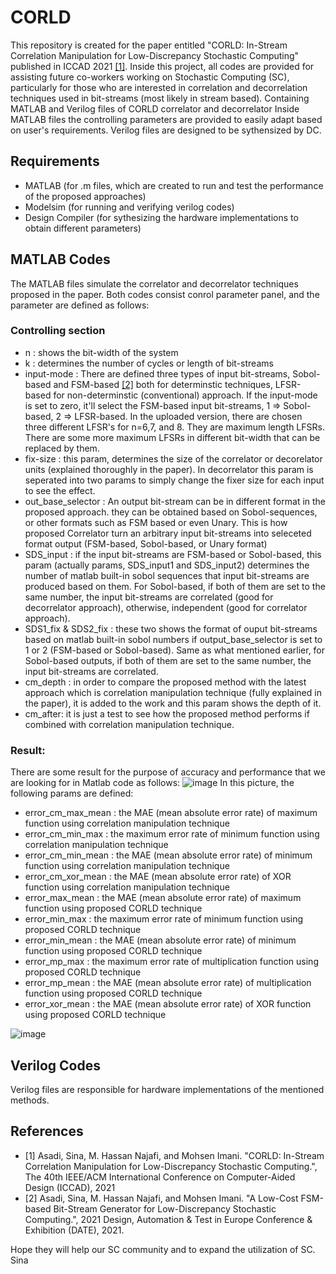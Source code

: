 # CORLD
This repository is created for the paper entitled "CORLD: In-Stream Correlation Manipulation for Low-Discrepancy Stochastic Computing" published in ICCAD 2021 [[1]](#1). Inside this project, all codes are provided for assisting future co-workers working on Stochastic Computing (SC), particularly for those who are interested in correlation and decorrelation techniques used in bit-streams (most likely in stream based). 
Containing MATLAB and Verilog files of CORLD correlator and decorrelator
Inside MATLAB files the controlling parameters are provided to easily adapt based on user's requirements.
Verilog files are designed to be sythensized by DC. 

## Requirements
- MATLAB (for .m files, which are created to run and test the performance of the proposed approaches)
- Modelsim (for running and verifying verilog codes)
- Design Compiler (for sythesizing the hardware implementations to obtain different parameters)

## MATLAB Codes
The MATLAB files simulate the correlator and decorrelator techniques proposed in the paper. 
Both codes consist conrol parameter panel, and the parameter are defined as follows:
### Controlling section
- n : shows the bit-width of the system
- k : determines the number of cycles or length of bit-streams
- input-mode : There are defined three types of input bit-streams, Sobol-based and FSM-based [[2]](#2) both for determinstic techniques, LFSR-based for non-determinstic (conventional) approach.  If the input-mode is set to zero, it'll select the FSM-based input bit-streams, 1 => Sobol-based, 2 => LFSR-based. In the uploaded version, there are chosen three different LFSR's for n=6,7, and 8. They are maximum length LFSRs. There are some more maximum LFSRs in different bit-width that can be replaced by them.
- fix-size : this param, determines the size of the correlator or decorelator units (explained thoroughly in the paper). In decorrelator this param is seperated into two params to simply change the fixer size for each input to see the effect. 
- out_base_selector : An output bit-stream can be in different format in the proposed approach. they can be obtained based on Sobol-sequences, or other formats such as FSM based or even Unary. This is how proposed Correlator turn an arbitrary input bit-streams into seleceted format output (FSM-based, Sobol-based, or Unary format)
- SDS_input : if the input bit-streams are FSM-based or Sobol-based, this param (actually params, SDS_input1 and SDS_input2) determines the number of matlab built-in sobol sequences that input bit-streams are produced based on them. For Sobol-based, if both of them are set to the same number, the input bit-streams are correlated (good for decorrelator approach), otherwise, independent (good for correlator approach).
- SDS1_fix & SDS2_fix : these two shows the format of ouput bit-streams based on matlab built-in sobol numbers if output_base_selector is set to 1 or 2 (FSM-based or Sobol-based). Same as what mentioned earlier, for Sobol-based outputs, if both of them are set to the same number, the input bit-streams are correlated.  
- cm_depth : in order to compare the proposed method with the latest approach which is correlation manipulation technique (fully explained in the paper), it is added to the work and this param shows the depth of it.
- cm_after: it is just a test to see how the proposed method performs if combined with correlation manipulation technique. 

### Result:
There are some result for the purpose of accuracy and performance that we are looking for in Matlab code as follows:
![image](https://user-images.githubusercontent.com/46909403/129071346-7f2e5425-ceee-401c-ba28-6c32519a3738.png)
In this picture, the following params are defined:
- error_cm_max_mean : the MAE (mean absolute error rate) of maximum function using correlation manipulation technique
- error_cm_min_max : the maximum error rate of minimum function using correlation manipulation technique
- error_cm_min_mean : the MAE (mean absolute error rate) of minimum function using correlation manipulation technique
- error_cm_xor_mean : the MAE (mean absolute error rate) of XOR function using correlation manipulation technique
- error_max_mean : the MAE (mean absolute error rate) of maximum function using proposed CORLD technique
- error_min_max : the maximum error rate of minimum function using proposed CORLD technique
- error_min_mean : the MAE (mean absolute error rate) of minimum function using proposed CORLD technique
- error_mp_max : the maximum error rate of multiplication function using proposed CORLD technique
- error_mp_mean : the MAE (mean absolute error rate) of multiplication function using proposed CORLD technique
- error_xor_mean : the MAE (mean absolute error rate) of XOR function using proposed CORLD technique

![image](https://user-images.githubusercontent.com/46909403/129070551-aef059ef-c8da-455a-b834-1daa22238024.png)

## Verilog Codes
Verilog files are responsible for hardware implementations of the mentioned methods.

## References
- <a id="1">[1]</a> Asadi, Sina, M. Hassan Najafi, and Mohsen Imani. "CORLD: In-Stream Correlation Manipulation for Low-Discrepancy Stochastic Computing.", The 40th IEEE/ACM International Conference on Computer-Aided Design (ICCAD), 2021
- <a id="2">[2]</a> Asadi, Sina, M. Hassan Najafi, and Mohsen Imani. "A Low-Cost FSM-based Bit-Stream Generator for Low-Discrepancy Stochastic Computing.", 2021 Design, Automation & Test in Europe Conference & Exhibition (DATE), 2021.



Hope they will help our SC community and to expand the utilization of SC.
Sina
